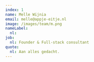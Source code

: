 ```yaml
---
index: 1
name: Melle Wijnia
email: melle@appje-eitje.nl
image: /images/team/m.png
nameLabel: 
  nl: 
job:
  nl: Founder & Full-stack consultant
quote:
  nl: Aan alles gedacht.
---
```

